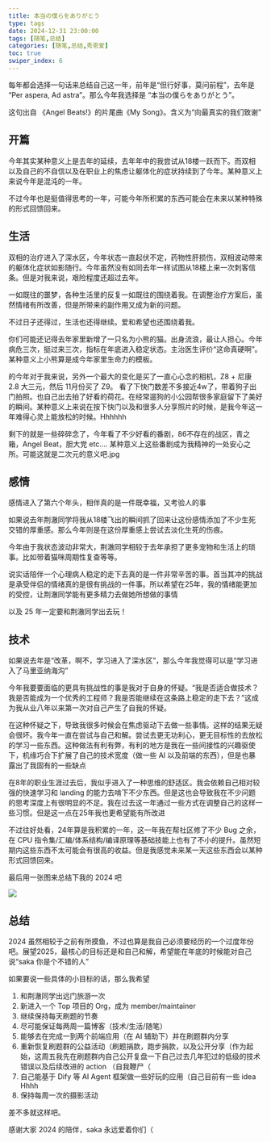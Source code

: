 ```yaml
---
title: 本当の僕らをありがとう
type: tags
date: 2024-12-31 23:00:00
tags: [随笔,总结]
categories: [随笔,总结,秀恩爱]
toc: true
swiper_index: 6
---
```


每年都会选择一句话来总结自己这一年，前年是“但行好事，莫问前程”，去年是 “Per aspera, Ad astra”。那么今年我选择是 “本当の僕らをありがとう”。

这句出自 《Angel Beats!》的片尾曲《My Song》。含义为“向最真实的我们致谢”

<!--more-->

## 开篇

今年其实某种意义上是去年的延续，去年年中的我尝试从18楼一跃而下。而双相以及自己的不自信以及在职业上的焦虑让躯体化的症状持续到了今年。某种意义上来说今年是混沌的一年。

不过今年也是挺值得思考的一年，可能今年所积累的东西可能会在未来以某种特殊的形式回馈回来。

## 生活

双相的治疗进入了深水区，今年状态一直起伏不定，药物性肝损伤，双相波动带来的躯体化症状如影随行。今年虽然没有如同去年一样试图从18楼上来一次刺客信条。但是对我来说，艰险程度还超过去年。

一如既往的噩梦，各种生活里的反复一如既往的围绕着我。在调整治疗方案后，虽然情绪有所改善，但是所带来的副作用又成为新的问题。

不过日子还得过，生活也还得继续。爱和希望也还围绕着我。

你们可能还记得去年家里新增了一只名为小熊的猫。出身流浪，最让人担心。今年病危三次，挺过来三次，指标在年底进入稳定状态。主治医生评价“这命真硬啊”。某种意义上小熊算是成今年家里生命力的模板。

的今年对于我来说，另外一个最大的变化是买了一直心心念的相机，Z8 + 尼康 2.8 大三元，然后 11月份买了 Z9。 看了下快门数差不多接近4w了，带着狗子出门拍照。也自己出去拍了好看的荷花。在经常遛狗的小公园帮很多家庭留下了美好的瞬间。某种意义上来说在按下快门以及和很多人分享照片的时候，是我今年这一年难得心灵上能放松的时候。Hhhhhh

剩下的就是一些碎碎念了，今年看了不少好看的番剧，86不存在的战区，青之箱，Angel Beat，胆大党 etc.... 某种意义上这些番剧成为我精神的一处安心之所。可能这就是二次元的意义吧.jpg

## 感情

感情进入了第六个年头，相伴真的是一件既幸福，又考验人的事

如果说去年荆澈同学将我从18楼飞出的瞬间抓了回来让这份感情添加了不少生死交错的厚重感。那么今年则是在这份厚重感上尝试去淡化生死的伤痕。

今年由于我状态波动非常大，荆澈同学相较于去年承担了更多宠物和生活上的琐事。比如带着猫咪周期性复查等等。

说实话陪伴一个心理病人稳定的走下去真的是一件非常辛苦的事。首当其冲的挑战是承受伴侣的情绪真的是很有挑战的一件事。所以希望在25年，我的情绪能更加的受控，让荆澈同学能有更多精力去做她所想做的事情

以及 25 年一定要和荆澈同学出去玩！

## 技术

如果说去年是“改革，啊不，学习进入了深水区”，那么今年我觉得可以是“学习进入了马里亚纳海沟”

今年我要要面临的更具有挑战性的事是我对于自身的怀疑。“我是否适合做技术？我是否能成为一个优秀的工程师？我是否能继续在这条路上稳定的走下去？”这成为我从业八年以来第一次对自己产生了自我的怀疑。

在这种怀疑之下，导致我很多时候会在焦虑驱动下去做一些事情。这样的结果无疑会很坏。我今年一直在尝试与自己和解。尝试去更无功利心，更无目标性的去放松的学习一些东西。这种做法有利有弊，有利的地方是我在一些间接性的兴趣驱使下，机缘巧合下扩展了自己的技术宽度（做一些 AI 以及前端的东西），但是也暴露出了我固有的一些缺点

在8年的职业生涯过去后，我似乎进入了一种思维的舒适区。我会依赖自己相对较强的快速学习和 landing 的能力去啃下不少东西。但是这也会导致我在不少问题的思考深度上有很明显的不足。我在过去这一年通过一些方式在调整自己的这样一些习惯。但是这一点在25年我也更希望能有所改进

不过往好处看，24年算是我积累的一年，这一年我在帮社区修了不少 Bug 之余，在 CPU 指令集/汇编/体系结构/编译原理等基础技能上也有了不小的提升。虽然短期内这些东西不太可能会有很高的收益。但是我感觉未来某一天这些东西会以某种形式回馈回来。

最后用一张图来总结下我的 2024 吧

![](https://i.imgur.com/RERVPbH.png)

## 总结

2024 虽然相较于之前有所摸鱼，不过也算是我自己必须要经历的一个过度年份吧。展望2025，最核心的目标还是和自己和解，希望能在年底的时候能对自己说“saka 你是个不错的人”

如果要说一些具体的小目标的话，那么我希望

1. 和荆澈同学出远门旅游一次
2. 新进入一个 Top 项目的 Org，成为 member/maintainer
3. 继续保持每天刷题的节奏
4. 尽可能保证每两周一篇博客（技术/生活/随笔）
5. 能够去在完成一到两个前端应用（在 AI 辅助下）并在刷题群内分享
6. 重新恢复刷题群的公益活动（刷题捐款，跑步捐款，以及公开分享（作为起始，这周五我先在刷题群内自己公开复盘一下自己过去几年犯过的低级的技术错误以及后续改进的 action （自我鞭尸（
7. 自己能基于 Dify 等 AI Agent 框架做一些好玩的应用（自己目前有一些 idea Hhhh
8. 保持每周一次的摄影活动

差不多就这样吧。

感谢大家 2024 的陪伴，saka 永远爱着你们（


